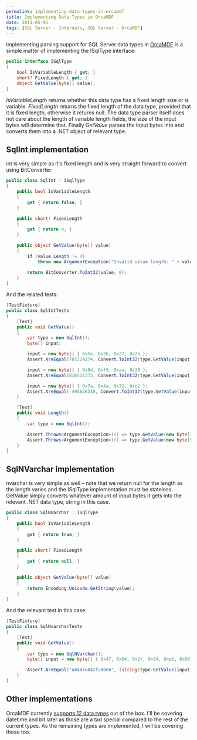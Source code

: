 ```yaml
---
permalink: implementing-data-types-in-orcamdf
title: Implementing Data Types in OrcaMDF
date: 2011-05-05
tags: [SQL Server - Internals, SQL Server - OrcaMDF]
---
```

Implementing parsing support for SQL Server data types in [OrcaMDF](/introducing-orcamdf) is a simple matter of implementing the ISqlType interface:

<!-- more -->

```cs
public interface ISqlType
{
	bool IsVariableLength { get; }
	short? FixedLength { get; }
	object GetValue(byte[] value);
}
```

*IsVariableLength* returns whether this data type has a fixed length size or is variable. *FixedLength* returns the fixed length of the data type, provided that it is fixed length, otherwise it returns null. The data type parser itself does not care about the length of variable length fields, the size of the input bytes will determine that. Finally *GetValue* parses the input bytes into and converts them into a .NET object of relevant type.

## SqlInt implementation

int is very simple as it's fixed length and is very straight forward to convert using BitConverter:

```cs
public class SqlInt : ISqlType
{
	public bool IsVariableLength
	{
		get { return false; }
	}

	public short? FixedLength
	{
		get { return 4; }
	}

	public object GetValue(byte[] value)
	{
		if (value.Length != 4)
			throw new ArgumentException("Invalid value length: " + value.Length);

		return BitConverter.ToInt32(value, 0);
	}
}
```

And the related tests:

```cs
[TestFixture]
public class SqlIntTests
{
	[Test]
	public void GetValue()
	{
		var type = new SqlInt();
		byte[] input;

		input = new byte[] { 0x5e, 0x3b, 0x27, 0x2a };
		Assert.AreEqual(707214174, Convert.ToInt32(type.GetValue(input)));

		input = new byte[] { 0x8d, 0xf9, 0xaa, 0x30 };
		Assert.AreEqual(816511373, Convert.ToInt32(type.GetValue(input)));

		input = new byte[] { 0x7a, 0x4a, 0x72, 0xe2 };
		Assert.AreEqual(-495826310, Convert.ToInt32(type.GetValue(input)));
	}

	[Test]
	public void Length()
	{
		var type = new SqlInt();

		Assert.Throws<ArgumentException>(() => type.GetValue(new byte[3]));
		Assert.Throws<ArgumentException>(() => type.GetValue(new byte[5]));
	}
}
```

## SqlNVarchar implementation

nvarchar is very simple as well – note that we return null for the length as the length varies and the ISqlType implementation must be stateless. GetValue simply converts whatever amount of input bytes it gets into the relevant .NET data type, string in this case.

```cs
public class SqlNVarchar : ISqlType
{
	public bool IsVariableLength
	{
		get { return true; }
	}

	public short? FixedLength
	{
		get { return null; }
	}

	public object GetValue(byte[] value)
	{
		return Encoding.Unicode.GetString(value);
	}
}
```

And the relevant test in this case:

```cs
[TestFixture]
public class SqlNvarcharTests
{
	[Test]
	public void GetValue()
	{
		var type = new SqlNVarchar();
		byte[] input = new byte[] { 0x47, 0x04, 0x2f, 0x04, 0xe6, 0x00 };

		Assert.AreEqual("u0447u042fu00e6", (string)type.GetValue(input));
	}
}
```

## Other implementations

OrcaMDF currently [supports 12 data types](https://github.com/improvedk/OrcaMDF/tree/2b2403c4422cc47b309857d42fb182970bbe11d8/src/OrcaMDF.Core/Engine/SqlTypes) out of the box. I'll be covering datetime and bit later as those are a tad special compared to the rest of the current types. As the remaining types are implemented, I will be covering those too.
